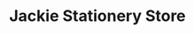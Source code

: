 ---
title: "Jackie Stationery Store"
url: /gerona/jackie-stationery-store/
shop: office supplies
---